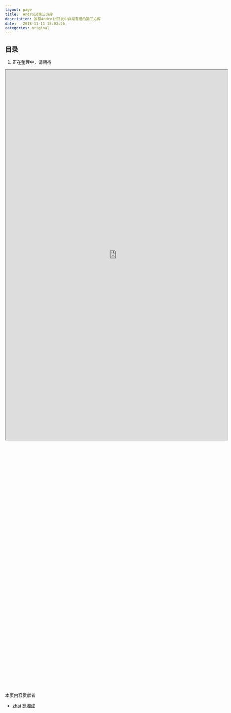 ```yaml
---
layout: page
title:  Android第三方库
description: 推荐Android开发中非常有用的第三方库
date:   2018-11-11 15:03:25
categories: original
---
```

## 目录

1.  正在整理中，请期待

 

<iframe src="https://www.processon.com/view/link/5bebf3a3e4b0ee74757e79a6"    scrolling="yes" style = "width: 1200px; height: 2000px; border: 1px solid black;-webkit-transform: scale(0.6);-webkit-transform-origin: 0 0;"   > </iframe>




本页内容贡献者

*   [zhai](https://github.com/zhai) [罗湘成](https://github.com/luoxiangcheng) 

